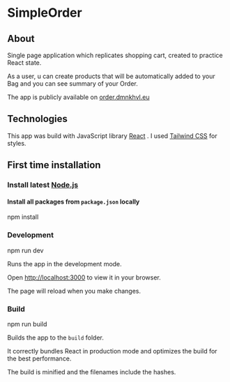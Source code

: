 # SimpleOrder

## About

Single page application which replicates shopping cart, created to practice React state.

As a user, u can create products that will be automatically added to your Bag and you can see summary of your Order.

The app is publicly available on [order.dmnkhvl.eu](https://order.dmnkhvl.eu/)

## Technologies

This app was build with JavaScript library [React](https://reactjs.org/) .
I used [Tailwind CSS](https://tailwindcss.com/) for styles.

## First time installation

### Install latest [Node.js](https://nodejs.org/en/)

#### Install all packages from `package.json` locally

npm install

### Development

npm run dev

Runs the app in the development mode.

Open [http://localhost:3000](http://localhost:3000) to view it in your browser.

The page will reload when you make changes.

### Build

npm run build

Builds the app to the `build` folder.

It correctly bundles React in production mode and optimizes the build for the best performance.

The build is minified and the filenames include the hashes.
